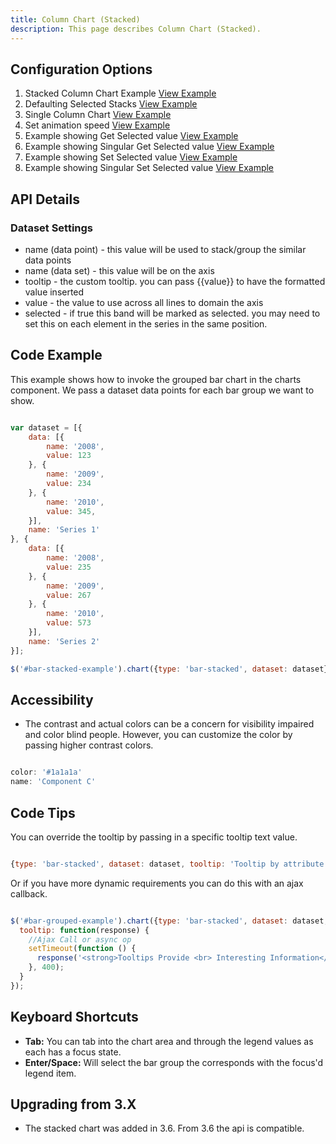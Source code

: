 ```yaml
---
title: Column Chart (Stacked)  
description: This page describes Column Chart (Stacked).
---
```


## Configuration Options

1. Stacked Column Chart Example [View Example]( ../components/column-stacked/example-index)
2. Defaulting Selected Stacks [View Example]( ../components/column-stacked/example-selected)
3. Single Column Chart [View Example]( ../components/column-stacked/example-singular)
3. Set animation speed [View Example]( ../components/column-stacked/example-animation)
4. Example showing Get Selected value [View Example]( ../components/column-stacked/example-get-selected)
5. Example showing Singular Get Selected value [View Example]( ../components/column-stacked/example-singular-get-selected)
6. Example showing Set Selected value [View Example]( ../components/column-stacked/example-set-selected)
7. Example showing Singular Set Selected value [View Example]( ../components/column-stacked/example-singular-set-selected)

## API Details

### Dataset Settings

* name (data point) - this value will be used to stack/group the similar data points
* name (data set) - this value will be on the axis
* tooltip - the custom tooltip. you can pass {{value}} to have the formatted value inserted
* value - the value to use across all lines to domain the axis
* selected - if true this band will be marked as selected. you may need to set this on each element in the series in the same position.

## Code Example

This example shows how to invoke the grouped bar chart in the charts component. We pass a dataset data points for each bar group we want to show.
```javascript

var dataset = [{
    data: [{
        name: '2008',
        value: 123
    }, {
        name: '2009',
        value: 234
    }, {
        name: '2010',
        value: 345,
    }],
    name: 'Series 1'
}, {
    data: [{
        name: '2008',
        value: 235
    }, {
        name: '2009',
        value: 267
    }, {
        name: '2010',
        value: 573
    }],
    name: 'Series 2'
}];

$('#bar-stacked-example').chart({type: 'bar-stacked', dataset: dataset});


```

## Accessibility

- The contrast and actual colors can be a concern for visibility impaired and color blind people. However, you can customize the color by passing higher contrast colors.

```javascript

color: '#1a1a1a'
name: 'Component C'

```

## Code Tips

You can override the tooltip by passing in a specific tooltip text value.

```javascript

{type: 'bar-stacked', dataset: dataset, tooltip: 'Tooltip by attribute'}


```

Or if you have more dynamic requirements you can do this with an ajax callback.

```javascript

$('#bar-grouped-example').chart({type: 'bar-stacked', dataset: dataset,
  tooltip: function(response) {
    //Ajax Call or async op
    setTimeout(function () {
      response('<strong>Tooltips Provide <br> Interesting Information</strong>');
    }, 400);
  }
});


```

## Keyboard Shortcuts

-   **Tab:** You can tab into the chart area and through the legend values as each has a focus state.
-   **Enter/Space:** Will select the bar group the corresponds with the focus'd legend item.

## Upgrading from 3.X

-   The stacked chart was added in 3.6. From 3.6 the api is compatible.
